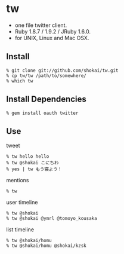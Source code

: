 tw
==
* one file twitter client.
* Ruby 1.8.7 / 1.9.2 / JRuby 1.6.0.
* for UNIX, Linux and Mac OSX.


Install
-------

    % git clone git://github.com/shokai/tw.git
    % cp tw/tw /path/to/somewhere/
    % which tw


Install Dependencies
--------------------

    % gem install oauth twitter


Use
---

tweet

    % tw hello hello
    % tw @shokai こにちわ
    % yes | tw もう寝よう！


mentions

    % tw


user timeline

    % tw @shokai
    % tw @shokai @ymrl @tomoyo_kousaka


list timeline

    % tw @shokai/homu
    % tw @shokai/homu @shokai/kzsk
